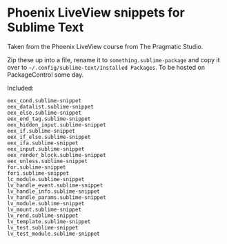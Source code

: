 # Phoenix LiveView snippets for Sublime Text

Taken from the Phoenix LiveView course from The Pragmatic Studio.

Zip these up into a file, rename it to `something.sublime-package` and copy it over to `~/.config/sublime-text/Installed Packages`. To be hosted on PackageControl some day.

Included:

```eex_checkbox_input.sublime-snippet
eex_cond.sublime-snippet
eex_datalist.sublime-snippet
eex_else.sublime-snippet
eex_end_tag.sublime-snippet
eex_hidden_input.sublime-snippet
eex_if.sublime-snippet
eex_if_else.sublime-snippet
eex_ifa.sublime-snippet
eex_input.sublime-snippet
eex_render_block.sublime-snippet
eex_unless.sublime-snippet
for.sublime-snippet
fori.sublime-snippet
lc_module.sublime-snippet
lv_handle_event.sublime-snippet
lv_handle_info.sublime-snippet
lv_handle_params.sublime-snippet
lv_module.sublime-snippet
lv_mount.sublime-snippet
lv_rend.sublime-snippet
lv_template.sublime-snippet
lv_test.sublime-snippet
lv_test_module.sublime-snippet
```
